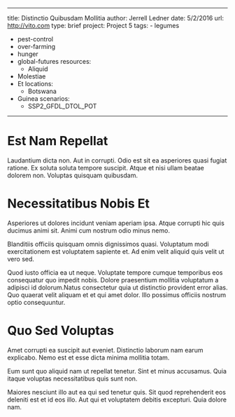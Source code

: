 ---
  title: Distinctio Quibusdam Mollitia
  author: Jerrell Ledner
  date: 5/2/2016
  url: http://vito.com
  type: brief
  project: Project 5
  tags:
    - legumes
  - pest-control
  - over-farming
  - hunger
  - global-futures
  resources:
    - Aliquid
  - Molestiae
  - Et
  locations:
    - Botswana
  - Guinea
  scenarios:
    - SSP2_GFDL_DTOL_POT
  ---
  # Est Nam Repellat
Laudantium dicta non. Aut in corrupti. Odio est sit ea asperiores quasi fugiat ratione. Ex soluta soluta tempore suscipit. Atque et nisi ullam beatae dolorem non. Voluptas quisquam quibusdam.

# Necessitatibus Nobis Et
Asperiores ut dolores incidunt veniam aperiam ipsa. Atque corrupti hic quis ducimus animi sit. Animi cum nostrum odio minus nemo.
 Blanditiis officiis quisquam omnis dignissimos quasi. Voluptatum modi exercitationem est voluptatem sapiente et. Ad enim velit aliquid quis velit ut vero sed.
 Quod iusto officia ea ut neque. Voluptate tempore cumque temporibus eos consequatur quo impedit nobis. Dolore praesentium mollitia voluptatum a adipisci id dolorum.Natus consectetur quia ut distinctio provident error alias. Quo quaerat velit aliquam et et qui amet dolor. Illo possimus officiis nostrum optio consequuntur.

# Quo Sed Voluptas
Amet corrupti ea suscipit aut eveniet. Distinctio laborum nam earum explicabo. Nemo est et esse dicta minima mollitia totam.
 Eum sunt quo aliquid nam ut repellat tenetur. Sint et minus accusamus. Quia itaque voluptas necessitatibus quis sunt non.
 Maiores nesciunt illo aut ea qui sed tenetur quis. Sit quod reprehenderit eos deleniti est et id eos illo. Aut qui et voluptatem debitis excepturi. Quia dolore nam.
